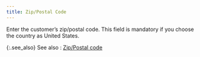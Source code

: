 ```yaml
---
title: Zip/Postal Code
---
```



Enter the customer’s zip/postal code. This field is mandatory if you  choose the country as United States.


{:.see_also}
See also
: [Zip/Postal  code](JavaScript:RelatedTopics1.Click())<!--Metadata type="DesignerControl" startspan
<object CLASSID="clsid:ADB880A6-D8FF-11CF-9377-00AA003B7A11"
	ID=RelatedTopics1
	TYPE="application/x-oleobject">
</object>-->

<object classid="clsid:ADB880A6-D8FF-11CF-9377-00AA003B7A11" id="RelatedTopics1" type="application/x-oleobject"> 
 <param name="Command" value="Related Topics">
<param name="Window" value="second">
<param name="Item1" value="Zip/Postal code;{{site.mc_chm}}/customer-details/customer-billing-information/zip_postal_code_us_fips_billing.html">
</object><!--Metadata type="DesignerControl" endspan-->
